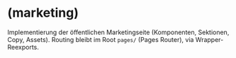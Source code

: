 # (marketing)

Implementierung der öffentlichen Marketingseite (Komponenten, Sektionen, Copy, Assets).
Routing bleibt im Root `pages/` (Pages Router), via Wrapper-Reexports.
